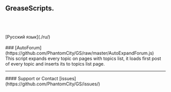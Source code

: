 ## GreaseScripts.
<br/>
<br/>
<br/>[Русский язык](./ru/)
<br/>
<br/>
### [AutoForum](https://github.com/PhantomCity/GS/raw/master/AutoExpandForum.js)
<br/>This script expands every topic on pages with topics list, it loads first post of every topic and inserts its to topics list page.
<br/>
<hr/>
#### Support or Contact
[issues](https://github.com/PhantomCity/GS/issues/)
